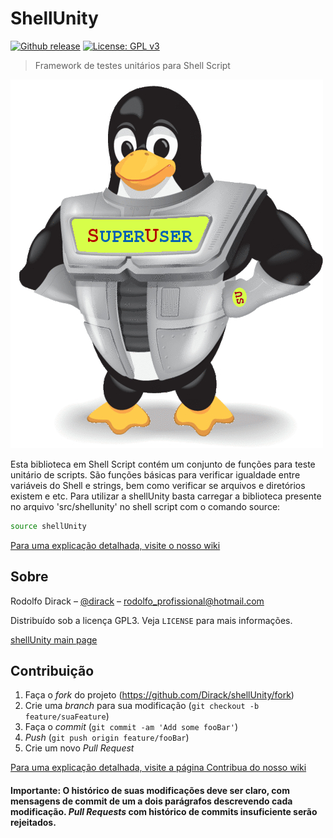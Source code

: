 # ShellUnity

[![Github release](https://img.shields.io/github/v/release/Dirack/ShellUnity)](https://github.com/Dirack/ShellUnity/releases/latest) [![License: GPL v3](https://img.shields.io/badge/License-GPLv3-blue.svg)](https://www.gnu.org/licenses/gpl-3.0)

> Framework de testes unitários para Shell Script

<img src="https://github.com/Dirack/shellUnity/blob/main/res/superuser-superhero.jpg" width="500">

Esta biblioteca em Shell Script contém um conjunto de funções para teste unitário de scripts. São funções
básicas para verificar igualdade entre variáveis do Shell e strings, bem como verificar se arquivos e diretórios
existem e etc.
Para utilizar a shellUnity basta carregar a biblioteca presente no arquivo 'src/shellunity' no shell script com o comando source:

```sh
source shellUnity
```

[Para uma explicação detalhada, visite o nosso wiki](https://github.com/Dirack/shellUnity/wiki#bem-vindo-ao-shellunity-wiki)

## Sobre

Rodolfo Dirack – [@dirack](https://github.com/Dirack) – rodolfo_profissional@hotmail.com

Distribuído sob a licença GPL3. Veja `LICENSE` para mais informações.

[shellUnity main page](https://github.com/Dirack/shellUnity)

## Contribuição

1. Faça o _fork_ do projeto (<https://github.com/Dirack/shellUnity/fork>)
2. Crie uma _branch_ para sua modificação (`git checkout -b feature/suaFeature`)
3. Faça o _commit_ (`git commit -am 'Add some fooBar'`)
4. _Push_ (`git push origin feature/fooBar`)
5. Crie um novo _Pull Request_

[Para uma explicação detalhada, visite a página Contribua do nosso wiki](https://github.com/Dirack/shellUnity/wiki/contribua#como-contribuir-com-este-projeto)

#### Importante: O histórico de suas modificações deve ser claro, com mensagens de commit de um a dois parágrafos descrevendo cada modificação. _Pull Requests_ com histórico de commits insuficiente serão rejeitados.
